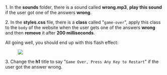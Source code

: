 <p>1. In the <strong>sounds</strong> folder, there is a sound called <strong>wrong.mp3</strong>, <strong>play this sound</strong> if the user got one of the answers <strong>wrong</strong>.</p><p>2. In the <strong>styles.css</strong> file, there is a <strong>class</strong> called "<code>game-over</code>", apply this class to the <code>body</code> of the website when the user gets one of the answers <strong>wrong</strong> and then <strong>remove</strong> it after <strong>200 milliseconds</strong>.</p><p>All going well, you should end up with this flash effect:</p><figure><img src="https://udemy-images.s3.amazonaws.com:443/redactor/raw/2018-11-23_09-49-03-527fa36bbbe4e89b5237b5ab4066023e.gif"></figure><p>3. Change the <strong>h1</strong> title to say "<code>Game Over, Press Any Key to Restart</code>" if the user got the answer wrong.</p>